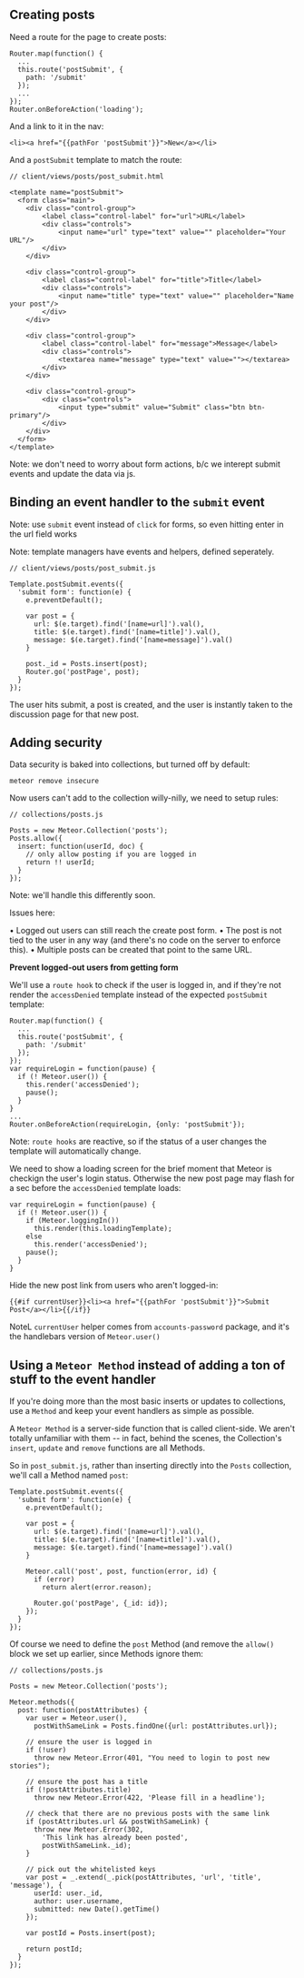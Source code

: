## Creating posts

Need a route for the page to create posts:

```
Router.map(function() {
  ...
  this.route('postSubmit', {
    path: '/submit'
  });
  ...
});
Router.onBeforeAction('loading');
```

And a link to it in the nav:

`<li><a href="{{pathFor 'postSubmit'}}">New</a></li>`

And a `postSubmit` template to match the route:

```
// client/views/posts/post_submit.html

<template name="postSubmit">
  <form class="main">
    <div class="control-group">
        <label class="control-label" for="url">URL</label>
        <div class="controls">
            <input name="url" type="text" value="" placeholder="Your URL"/>
        </div>
    </div>

    <div class="control-group">
        <label class="control-label" for="title">Title</label>
        <div class="controls">
            <input name="title" type="text" value="" placeholder="Name your post"/>
        </div>
    </div>

    <div class="control-group">
        <label class="control-label" for="message">Message</label>
        <div class="controls">
            <textarea name="message" type="text" value=""></textarea>
        </div>
    </div> 

    <div class="control-group">
        <div class="controls">
            <input type="submit" value="Submit" class="btn btn-primary"/>
        </div>
    </div>
  </form>
</template>
```

Note: we don't need to worry about form actions, b/c we interept submit events and update the data via js.

## Binding an event handler to the `submit` event

Note: use `submit` event instead of `click` for forms, so even hitting enter in the url field works

Note: template managers have events and helpers, defined seperately.

```
// client/views/posts/post_submit.js

Template.postSubmit.events({
  'submit form': function(e) {
    e.preventDefault();

    var post = {
      url: $(e.target).find('[name=url]').val(),
      title: $(e.target).find('[name=title]').val(),
      message: $(e.target).find('[name=message]').val()
    }

    post._id = Posts.insert(post);
    Router.go('postPage', post);
  }
});
```

The user hits submit, a post is created, and the user is instantly taken to the discussion page for that new post.

## Adding security

Data security is baked into collections, but turned off by default:

`meteor remove insecure`

Now users can't add to the collection willy-nilly, we need to setup rules:

```
// collections/posts.js

Posts = new Meteor.Collection('posts');
Posts.allow({
  insert: function(userId, doc) {
    // only allow posting if you are logged in
    return !! userId;
  }
});
```

Note: we'll handle this differently soon.

Issues here:

• Logged out users can still reach the create post form.
• The post is not tied to the user in any way (and there's no code on the server to enforce this).
• Multiple posts can be created that point to the same URL.

**Prevent logged-out users from getting form**

We'll use a `route hook` to check if the user is logged in, and if they're not render the `accessDenied` template instead of the expected `postSubmit` template:

```
Router.map(function() {
  ...
  this.route('postSubmit', {
    path: '/submit'
  });
});
var requireLogin = function(pause) {
  if (! Meteor.user()) {
    this.render('accessDenied');
    pause();
  }
}
...
Router.onBeforeAction(requireLogin, {only: 'postSubmit'});
```

Note: `route hooks` are reactive, so if the status of a user changes the template will automatically change.

We need to show a loading screen for the brief moment that Meteor is checkign the user's login status. Otherwise the new post page may flash for a sec before the `accessDenied` template loads:

```
var requireLogin = function(pause) {
  if (! Meteor.user()) {
    if (Meteor.loggingIn())
      this.render(this.loadingTemplate);
    else
      this.render('accessDenied');
    pause();
  }
}
```

Hide the new post link from users who aren't logged-in:

`{{#if currentUser}}<li><a href="{{pathFor 'postSubmit'}}">Submit Post</a></li>{{/if}}`

NoteL `currentUser` helper comes from `accounts-password` package, and it's the handlebars version of `Meteor.user()`

## Using a `Meteor Method` instead of adding a ton of stuff to the event handler

If you're doing more than the most basic inserts or updates to collections, use a `Method` and keep your event handlers as simple as possible.

A `Meteor Method` is a server-side function that is called client-side. We aren't totally unfamiliar with them -- in fact, behind the scenes, the Collection's `insert`, `update` and `remove` functions are all Methods.

So in `post_submit.js`, rather than inserting directly into the `Posts` collection, we'll call a Method named `post`:

```
Template.postSubmit.events({
  'submit form': function(e) {
    e.preventDefault();

    var post = {
      url: $(e.target).find('[name=url]').val(),
      title: $(e.target).find('[name=title]').val(),
      message: $(e.target).find('[name=message]').val()
    }

    Meteor.call('post', post, function(error, id) {
      if (error)
        return alert(error.reason);

      Router.go('postPage', {_id: id});
    });
  }
});
```

Of course we need to define the `post` Method (and remove the `allow()` block we set up earlier, since Methods ignore them:

```
// collections/posts.js

Posts = new Meteor.Collection('posts');

Meteor.methods({
  post: function(postAttributes) {
    var user = Meteor.user(),
      postWithSameLink = Posts.findOne({url: postAttributes.url});

    // ensure the user is logged in
    if (!user)
      throw new Meteor.Error(401, "You need to login to post new stories");

    // ensure the post has a title
    if (!postAttributes.title)
      throw new Meteor.Error(422, 'Please fill in a headline');

    // check that there are no previous posts with the same link
    if (postAttributes.url && postWithSameLink) {
      throw new Meteor.Error(302, 
        'This link has already been posted', 
        postWithSameLink._id);
    }

    // pick out the whitelisted keys
    var post = _.extend(_.pick(postAttributes, 'url', 'title', 'message'), {
      userId: user._id, 
      author: user.username, 
      submitted: new Date().getTime()
    });

    var postId = Posts.insert(post);

    return postId;
  }
});
```

